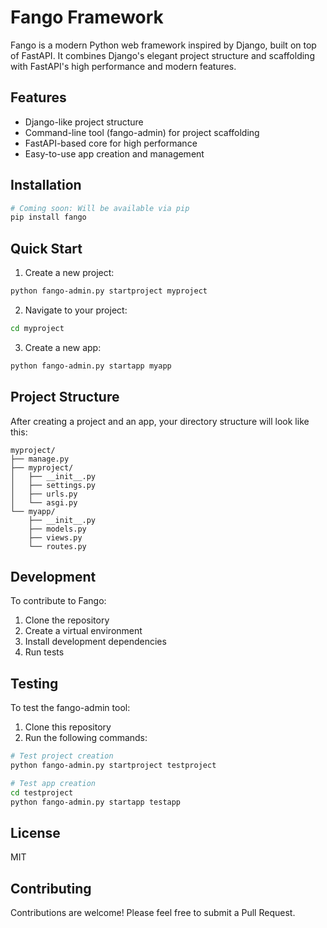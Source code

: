 # Fango Framework

Fango is a modern Python web framework inspired by Django, built on top of FastAPI. It combines Django's elegant project structure and scaffolding with FastAPI's high performance and modern features.

## Features

- Django-like project structure
- Command-line tool (fango-admin) for project scaffolding
- FastAPI-based core for high performance
- Easy-to-use app creation and management

## Installation

```bash
# Coming soon: Will be available via pip
pip install fango
```

## Quick Start

1. Create a new project:
```bash
python fango-admin.py startproject myproject
```

2. Navigate to your project:
```bash
cd myproject
```

3. Create a new app:
```bash
python fango-admin.py startapp myapp
```

## Project Structure

After creating a project and an app, your directory structure will look like this:

```
myproject/
├── manage.py
├── myproject/
│   ├── __init__.py
│   ├── settings.py
│   ├── urls.py
│   └── asgi.py
└── myapp/
    ├── __init__.py
    ├── models.py
    ├── views.py
    └── routes.py
```

## Development

To contribute to Fango:

1. Clone the repository
2. Create a virtual environment
3. Install development dependencies
4. Run tests

## Testing

To test the fango-admin tool:

1. Clone this repository
2. Run the following commands:
```bash
# Test project creation
python fango-admin.py startproject testproject

# Test app creation
cd testproject
python fango-admin.py startapp testapp
```

## License

MIT

## Contributing

Contributions are welcome! Please feel free to submit a Pull Request.